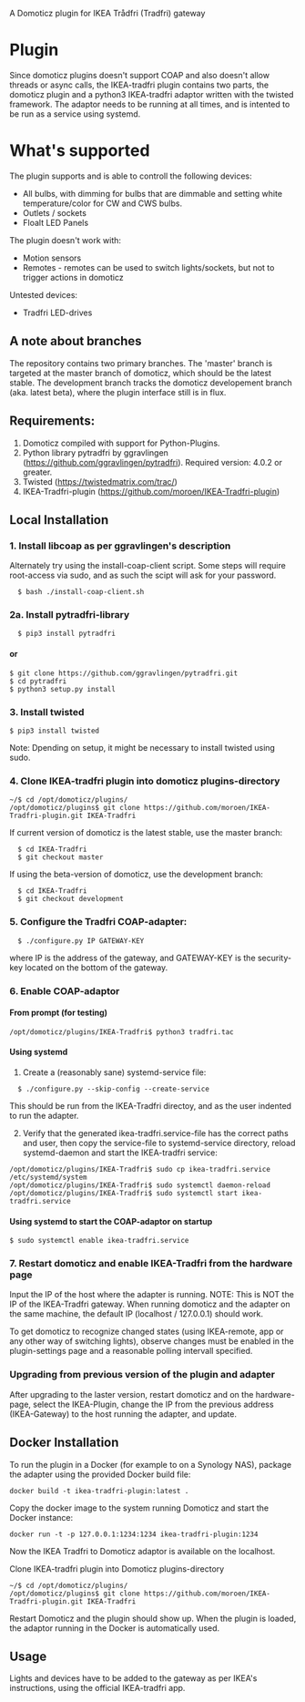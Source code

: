 A Domoticz plugin for IKEA Trådfri (Tradfri) gateway

# Plugin

Since domoticz plugins doesn't support COAP and also doesn't allow threads or async calls, the IKEA-tradfri plugin contains two parts, the domoticz plugin and a python3 IKEA-tradfri adaptor written with the twisted framework. The adaptor needs to be running at all times, and is intented to be run as a service using systemd.

# What's supported
The plugin supports and is able to controll the following devices:
- All bulbs, with dimming for bulbs that are dimmable and setting white temperature/color for CW and CWS bulbs.
- Outlets / sockets
- Floalt LED Panels

The plugin doesn't work with:
- Motion sensors
- Remotes - remotes can be used to switch lights/sockets, but not to trigger actions in domoticz

Untested devices:
- Tradfri LED-drives

## A note about branches
The repository contains two primary branches. The 'master' branch is targeted at the master branch of domoticz, which should be the latest stable. The development branch tracks the domoticz developement branch (aka. latest beta), where the plugin interface still is in flux.

## Requirements:
1. Domoticz compiled with support for Python-Plugins. 
2. Python library pytradfri by ggravlingen (https://github.com/ggravlingen/pytradfri). Required version: 4.0.2 or greater.
3. Twisted (https://twistedmatrix.com/trac/)
3. IKEA-Tradfri-plugin (https://github.com/moroen/IKEA-Tradfri-plugin)

## Local Installation
### 1. Install libcoap as per ggravlingen's description
Alternately try using the install-coap-client script. Some steps will require root-access via sudo, and as such the scipt will ask for your password.
```shell
  $ bash ./install-coap-client.sh
```

### 2a. Install pytradfri-library 
```shell
  $ pip3 install pytradfri
```

#### or

```
$ git clone https://github.com/ggravlingen/pytradfri.git
$ cd pytradfri
$ python3 setup.py install
```

### 3. Install twisted
```
$ pip3 install twisted
```
Note: Dpending on setup, it might be necessary to install twisted using sudo.

### 4. Clone IKEA-tradfri plugin into domoticz plugins-directory
```
~/$ cd /opt/domoticz/plugins/
/opt/domoticz/plugins$ git clone https://github.com/moroen/IKEA-Tradfri-plugin.git IKEA-Tradfri
```

If current version of domoticz is the latest stable, use the master branch:
```shell
  $ cd IKEA-Tradfri
  $ git checkout master
```

If using the beta-version of domoticz, use the development branch:
```shell
  $ cd IKEA-Tradfri
  $ git checkout development
```

### 5. Configure the Tradfri COAP-adapter: 
```shell
  $ ./configure.py IP GATEWAY-KEY
```
where IP is the address of the gateway, and GATEWAY-KEY is the security-key located on the bottom of the gateway.

### 6. Enable COAP-adaptor

#### From prompt (for testing)
```
/opt/domoticz/plugins/IKEA-Tradfri$ python3 tradfri.tac
```

#### Using systemd
1. Create a (reasonably sane) systemd-service file:
```shell
  $ ./configure.py --skip-config --create-service
```

This should be run from the IKEA-Tradfri directoy, and as the user indented to run the adapter.

2. Verify that the generated ikea-tradfri.service-file has the correct paths and user, then copy the service-file to systemd-service directory, reload systemd-daemon and start the IKEA-tradfri service:
```shell
/opt/domoticz/plugins/IKEA-Tradfri$ sudo cp ikea-tradfri.service /etc/systemd/system
/opt/domoticz/plugins/IKEA-Tradfri$ sudo systemctl daemon-reload
/opt/domoticz/plugins/IKEA-Tradfri$ sudo systemctl start ikea-tradfri.service
```

#### Using systemd to start the COAP-adaptor on startup
```
$ sudo systemctl enable ikea-tradfri.service
```

### 7. Restart domoticz and enable IKEA-Tradfri from the hardware page
Input the IP of the host where the adapter is running.
NOTE: This is NOT the IP of the IKEA-Tradfri gateway. When running domoticz and the adapter on the same machine, the default IP (localhost / 127.0.0.1) should work. 

To get domoticz to recognize changed states (using IKEA-remote, app or any other way of switching lights), observe changes must be enabled in the plugin-settings page and a reasonable polling intervall specified. 

### Upgrading from previous version of the plugin and adapter
After upgrading to the laster version, restart domoticz and on the hardware-page, select the IKEA-Plugin, change the IP from the previous address (IKEA-Gateway) to the host running the adapter, and update.

## Docker Installation

To run the plugin in a Docker (for example to on a Synology NAS), package the adapter using the provided Docker build file:
```
docker build -t ikea-tradfri-plugin:latest .
```

Copy the docker image to the system running Domoticz and start the Docker instance:
```
docker run -t -p 127.0.0.1:1234:1234 ikea-tradfri-plugin:1234
```

Now the IKEA Tradfri to Domoticz adaptor is available on the localhost.

Clone IKEA-tradfri plugin into Domoticz plugins-directory
```
~/$ cd /opt/domoticz/plugins/
/opt/domoticz/plugins$ git clone https://github.com/moroen/IKEA-Tradfri-plugin.git IKEA-Tradfri
```

Restart Domoticz and the plugin should show up. When the plugin is loaded, the adaptor running in the Docker is automatically used.

## Usage
Lights and devices have to be added to the gateway as per IKEA's instructions, using the official IKEA-tradfri app. 
